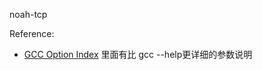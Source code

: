 noah-tcp

Reference:

+ [GCC Option Index](https://gcc.gnu.org/onlinedocs/gcc/Option-Index.html#Option-Index) 里面有比 gcc --help更详细的参数说明